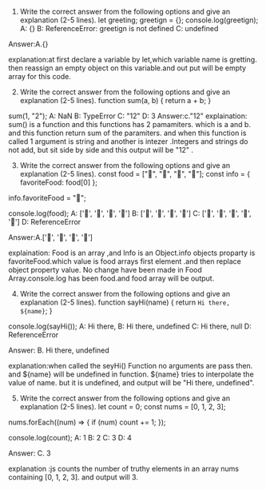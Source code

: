 1. Write the correct answer from the following options and give an explanation (2-5 lines).
let greeting;
greetign = {};
console.log(greetign);
A: {}
B: ReferenceError: greetign is not defined
C: undefined

Answer:A.{}

explanation:at first declare a variable by let,which variable name is gretting. then reassign an empty object on this variable.and  out put will be empty array for this code.

2. Write the correct answer from the following options and give an explanation (2-5 lines).
function sum(a, b) {
  return a + b;
}

sum(1, "2");
A: NaN
B: TypeError
C: "12"
D: 3
Answer:c."12"
explaination: sum() is a function and this functions has 2 pamamiters. which is a and b. and this function return sum of the paramiters. and when this function is called 1 argument is string and another is intezer .Integers and strings do not add, but sit side by side
and this output will be "12" .


3. Write the correct answer from the following options and give an explanation (2-5 lines).
const food = ["🍕", "🍫", "🥑", "🍔"];
const info = { favoriteFood: food[0] };

info.favoriteFood = "🍝";

console.log(food);
A: ['🍕', '🍫', '🥑', '🍔']
B: ['🍝', '🍫', '🥑', '🍔']
C: ['🍝', '🍕', '🍫', '🥑', '🍔']
D: ReferenceError

Answer:A.['🍕', '🍫', '🥑', '🍔']

explaination: Food is an array ,and Info is an Object.info objects proparty is favoriteFood.which value is food arrays first element .and then replace object property value. No change have been made in Food Array.console.log has been food.and  food array will be output. 

4. Write the correct answer from the following options and give an explanation (2-5 lines).
function sayHi(name) {
  return `Hi there, ${name}`;
}

console.log(sayHi());
A: Hi there,
B: Hi there, undefined
C: Hi there, null
D: ReferenceError

Answer: B. Hi there, undefined

explanation:when called the seyHi() Function no arguments are pass then. and ${name} will be undefined in function. ${name} tries to interpolate the value of name. but it is undefined, and output will be "Hi there, undefined".



5. Write the correct answer from the following options and give an explanation (2-5 lines).
let count = 0;
const nums = [0, 1, 2, 3];

nums.forEach((num) => {
  if (num) count += 1;
});

console.log(count);
A: 1
B: 2
C: 3
D: 4

Answer: C. 3

explanation :js counts the number of truthy elements  in an array nums containing [0, 1, 2, 3]. and output will 3.